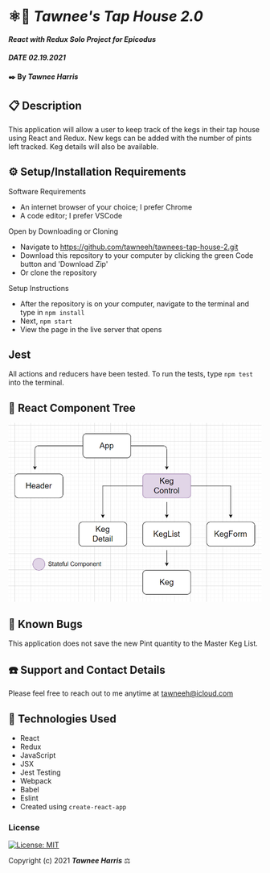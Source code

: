 # ⚛️🍺 _Tawnee's Tap House 2.0_

#### _React with Redux Solo Project for Epicodus_
#### _DATE 02.19.2021_

#### ✒️ By _**Tawnee Harris**_

## 📋 Description

This application will allow a user to keep track of the kegs in their tap house using React and Redux. New kegs can be added with the number of pints left tracked. Keg details will also be available.

## ⚙️ Setup/Installation Requirements

Software Requirements
* An internet browser of your choice; I prefer Chrome
* A code editor; I prefer VSCode

Open by Downloading or Cloning
* Navigate to <https://github.com/tawneeh/tawnees-tap-house-2.git>
* Download this repository to your computer by clicking the green Code button and 'Download Zip'
* Or clone the repository

Setup Instructions 
* After the repository is on your computer, navigate to the terminal and type in `npm install`
* Next, `npm start`
* View the page in the live server that opens

## Jest

All actions and reducers have been tested. To run the tests, type `npm test` into the terminal. 

## 🌳 React Component Tree

<img style="width: 30% height: 30%" src="./read-me-assets/TapHouseTree.png">

## 🐜 Known Bugs

This application does not save the new Pint quantity to the Master Keg List. 

## ☎️ Support and Contact Details

Please feel free to reach out to me anytime at <tawneeh@icloud.com>

## 💾 Technologies Used

* React
* Redux
* JavaScript
* JSX
* Jest Testing
* Webpack
* Babel
* Eslint
* Created using `create-react-app`

### License

[![License: MIT](https://img.shields.io/badge/License-MIT-yellow.svg)](https://opensource.org/licenses/MIT)

Copyright (c) 2021 **_Tawnee Harris_** ⚖️